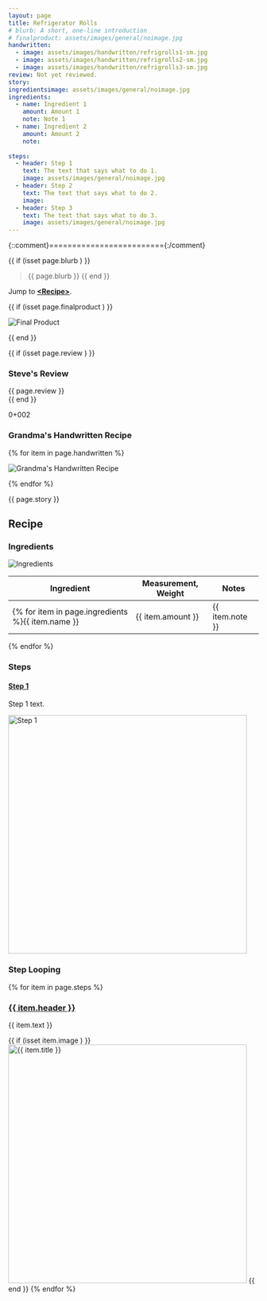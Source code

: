 ```yaml
---
layout: page
title: Refrigerator Rolls
# blurb: A short, one-line introduction
# finalproduct: assets/images/general/noimage.jpg
handwritten: 
  - image: assets/images/handwritten/refrigrolls1-sm.jpg
  - image: assets/images/handwritten/refrigrolls2-sm.jpg
  - image: assets/images/handwritten/refrigrolls3-sm.jpg
review: Not yet reviewed.
story: 
ingredientsimage: assets/images/general/noimage.jpg
ingredients:
  - name: Ingredient 1
    amount: Amount 1
    note: Note 1
  - name: Ingredient 2
    amount: Amount 2
    note: 
    
steps:
  - header: Step 1
    text: The text that says what to do 1.
    image: assets/images/general/noimage.jpg
  - header: Step 2
    text: The text that says what to do 2.
    image: 
  - header: Step 3
    text: The text that says what to do 3.
    image: assets/images/general/noimage.jpg
---
```


{::comment}========================={:/comment}

{{ if (isset page.blurb ) }}
> {{ page.blurb }}
{{ end }}

Jump to **[\<Recipe\>](#recipe)**.

<!--- ~~~~~~~~~~~~~~~~~~~~~~~~~~~~~~~~~~~~ --->

{{ if (isset page.finalproduct ) }}

<img alt="Final Product" src="https://illinifanboy.github.io/{{ page.finalproduct }}">

{{ end }}

{{ if (isset page.review ) }}
### Steve's Review  
{{ page.review }}    
{{ end }}

0+002
### Grandma's Handwritten Recipe

{% for item in page.handwritten %}

<img alt="Grandma's Handwritten Recipe" src="https://illinifanboy.github.io/{{ item.image }}">

{% endfor %}

{{ page.story }}

## Recipe

### Ingredients



<img alt="Ingredients" src="https://illinifanboy.github.io/{{ page.ingredientsimage }}">



Ingredient | Measurement, Weight | Notes
---|---|----
{% for item in page.ingredients %}{{ item.name }} | {{ item.amount }} | {{ item.note }}
{% endfor %}

### Steps

#### <ins>Step 1</ins>

Step 1 text.

<img width="480" alt="Step 1" src="https://illinifanboy.github.io/assets/images/general/noimage.jpg">

### Step Looping

{% for item in page.steps %}

### <ins>{{ item.header }}</ins> 

{{ item.text }}

{{ if (isset item.image ) }}
<img width="480" alt="{{ item.title }}" src="https://illinifanboy.github.io/{{ item.image }}">
{{ end }}
{% endfor %}



